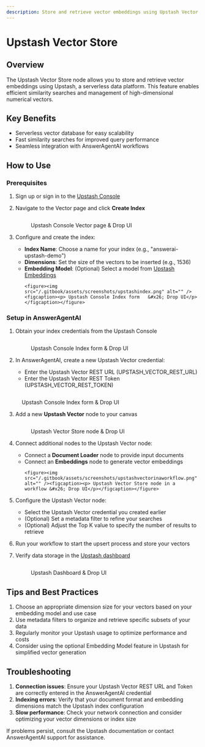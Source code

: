 ```yaml
---
description: Store and retrieve vector embeddings using Upstash Vector
---
```


# Upstash Vector Store

## Overview

The Upstash Vector Store node allows you to store and retrieve vector embeddings using Upstash, a serverless data platform. This feature enables efficient similarity searches and management of high-dimensional numerical vectors.

## Key Benefits

-   Serverless vector database for easy scalability
-   Fast similarity searches for improved query performance
-   Seamless integration with AnswerAgentAI workflows

## How to Use

### Prerequisites

1.  Sign up or sign in to the [Upstash Console](https://console.upstash.com)
2.  Navigate to the Vector page and click **Create Index**
    <!-- TODO: Screenshot of Upstash Console Vector page -->
    <figure><img src="/.gitbook/assets/screenshots/upstashpage.png" alt="" /><figcaption><p> Upstash Console Vector page   &#x26; Drop UI</p></figcaption></figure>

3.  Configure and create the index:
    -   **Index Name**: Choose a name for your index (e.g., "answerai-upstash-demo")
    -   **Dimensions**: Set the size of the vectors to be inserted (e.g., 1536)
    -   **Embedding Model**: (Optional) Select a model from [Upstash Embeddings](https://upstash.com/docs/vector/features/embeddingmodels)
        <!-- TODO: Screenshot of Create Index form -->
            <figure><img src="/.gitbook/assets/screenshots/upstashindex.png" alt="" /><figcaption><p> Upstash Console Index form   &#x26; Drop UI</p></figcaption></figure>

### Setup in AnswerAgentAI

1. Obtain your index credentials from the Upstash Console
       <!-- TODO: Screenshot of Upstash credentials page -->
    <figure><img src="/.gitbook/assets/screenshots/upstashvectorapi.png" alt="" /><figcaption><p> Upstash Console Index form   &#x26; Drop UI</p></figcaption></figure>

2. In AnswerAgentAI, create a new Upstash Vector credential:
    - Enter the Upstash Vector REST URL (UPSTASH_VECTOR_REST_URL)
    - Enter the Upstash Vector REST Token (UPSTASH_VECTOR_REST_TOKEN)
        <!-- TODO: Screenshot of AnswerAgentAI credential creation form -->

<figure><img src="/.gitbook/assets/screenshots/upstashapipage.png" alt="" /><figcaption><p> Upstash Console Index form   &#x26; Drop UI</p></figcaption></figure>

3.  Add a new **Upstash Vector** node to your canvas
       <!-- TODO: Screenshot of Upstash Vector node in AnswerAgentAI canvas -->
    <figure><img src="/.gitbook/assets/screenshots/upstashvectorstore.png" alt="" /><figcaption><p> Upstash Vector Store node   &#x26; Drop UI</p></figcaption></figure>

4.  Connect additional nodes to the Upstash Vector node:

    -   Connect a **Document Loader** node to provide input documents
    -   Connect an **Embeddings** node to generate vector embeddings
        <!-- TODO: Screenshot of connected nodes in AnswerAgentAI canvas -->
            <figure><img src="/.gitbook/assets/screenshots/upstashvectorinaworkflow.png" alt="" /><figcaption><p> Upstash Vector Store node in a workflow &#x26; Drop UI</p></figcaption></figure>

5.  Configure the Upstash Vector node:

    -   Select the Upstash Vector credential you created earlier
    -   (Optional) Set a metadata filter to refine your searches
    -   (Optional) Adjust the Top K value to specify the number of results to retrieve

6.  Run your workflow to start the upsert process and store your vectors

7.  Verify data storage in the [Upstash dashboard](https://console.upstash.com)
       <!-- TODO: Screenshot of Upstash dashboard showing stored data -->
    <figure><img src="/.gitbook/assets/screenshots/upstashpage.png" alt="" /><figcaption><p> Upstash Dashboard &#x26; Drop UI</p></figcaption></figure>

## Tips and Best Practices

1. Choose an appropriate dimension size for your vectors based on your embedding model and use case
2. Use metadata filters to organize and retrieve specific subsets of your data
3. Regularly monitor your Upstash usage to optimize performance and costs
4. Consider using the optional Embedding Model feature in Upstash for simplified vector generation

## Troubleshooting

1. **Connection issues**: Ensure your Upstash Vector REST URL and Token are correctly entered in the AnswerAgentAI credential
2. **Indexing errors**: Verify that your document format and embedding dimensions match the Upstash index configuration
3. **Slow performance**: Check your network connection and consider optimizing your vector dimensions or index size

If problems persist, consult the Upstash documentation or contact AnswerAgentAI support for assistance.
